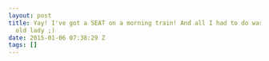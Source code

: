```yaml
---
layout: post
title: Yay! I've got a SEAT on a morning train! And all I had to do was swish an
  old lady ;)
date: 2015-01-06 07:38:29 Z
tags: []
---
```


